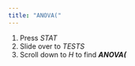 ```yaml
---
title: "ANOVA("
---
```


1. Press *STAT*
2. Slide over to *TESTS*
3. Scroll down to *H* to find ***ANOVA(***
